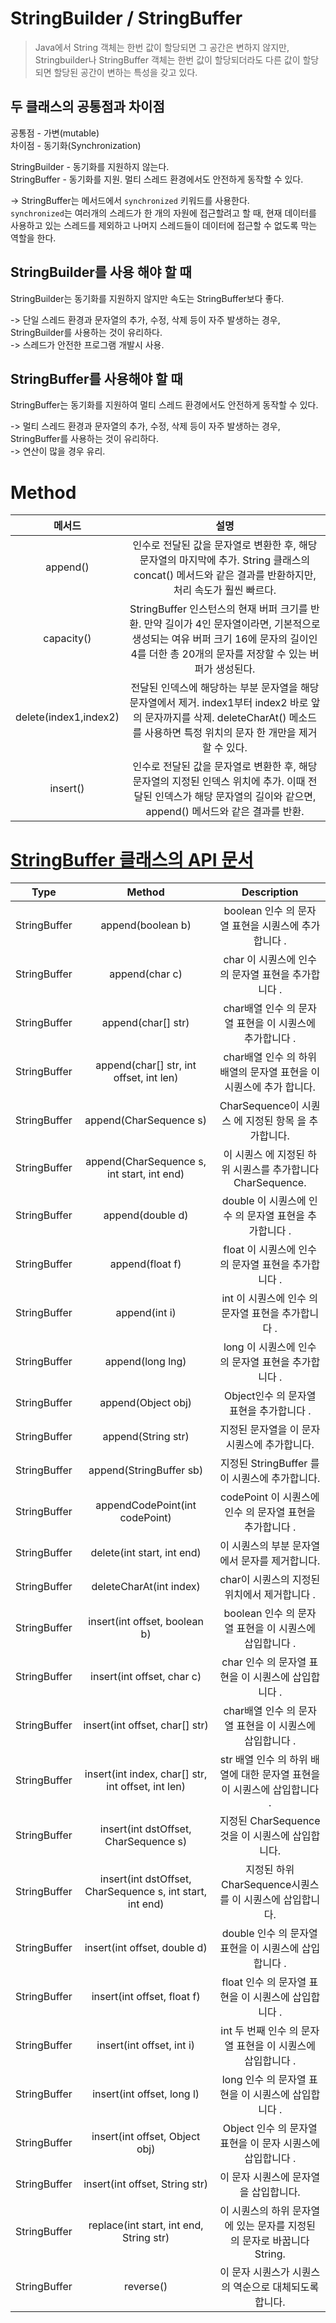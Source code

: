 # StringBuilder / StringBuffer

>Java에서 String 객체는 한번 값이 할당되면 그 공간은 변하지 않지만, Stringbuilder나 StringBuffer 객체는 한번 값이 할당되더라도 다른 값이 할당되면 할당된 공간이 변하는 특성을 갖고 있다.

## 두 클래스의 공통점과 차이점
공통점 - 가변(mutable)  
차이점 - 동기화(Synchronization)  

StringBuilder - 동기화를 지원하지 않는다.  
StringBuffer - 동기화를 지원. 멀티 스레드 환경에서도 안전하게 동작할 수 있다.   

-> StringBuffer는 메서드에서 `synchronized` 키워드를 사용한다.  
`synchronized`는 여러개의 스레드가 한 개의 자원에 접근할려고 할 때, 현재 데이터를 사용하고 있는 스레드를 제외하고 나머지 스레드들이 데이터에 접근할 수 없도록 막는 역할을 한다.


## StringBuilder를 사용 해야 할 때

StringBuilder는 동기화를 지원하지 않지만 속도는 StringBuffer보다 좋다.  

-> 단일 스레드 환경과 문자열의 추가, 수정, 삭제 등이 자주 발생하는 경우, StringBuilder를 사용하는 것이 유리하다.  
-> 스레드가 안전한 프로그램 개발시 사용.  	

## StringBuffer를 사용해야 할 때

StringBuffer는 동기화를 지원하여 멀티 스레드 환경에서도 안전하게 동작할 수 있다.  

-> 멀티 스레드 환경과 문자열의 추가, 수정, 삭제 등이 자주 발생하는 경우, StringBuffer를 사용하는 것이 유리하다.  
-> 연산이 많을 경우 유리.  

# Method

|메서드|설명
|:--:|:--:
|append()|인수로 전달된 값을 문자열로 변환한 후, 해당 문자열의 마지막에 추가. String 클래스의 concat() 메서드와 같은 결과를 반환하지만, 처리 속도가 훨씬 빠르다.
|capacity()|StringBuffer 인스턴스의 현재 버퍼 크기를 반환. 만약 길이가 4인 문자열이라면, 기본적으로 생성되는 여유 버퍼 크기 16에 문자의 길이인 4를 더한 총 20개의 문자를 저장할 수 있는 버퍼가 생성된다.
|delete(index1,index2)|전달된 인덱스에 해당하는 부분 문자열을 해당 문자열에서 제거. index1부터 index2 바로 앞의 문자까지를 삭제. deleteCharAt() 메소드를 사용하면 특정 위치의 문자 한 개만을 제거할 수 있다.
|insert()|인수로 전달된 값을 문자열로 변환한 후, 해당 문자열의 지정된 인덱스 위치에 추가. 이때 전달된 인덱스가 해당 문자열의 길이와 같으면, append() 메서드와 같은 결과를 반환.


# [StringBuffer 클래스의 API 문서](https://docs.oracle.com/javase/7/docs/api/java/lang/StringBuffer.html)

|Type|Method|Description
|:---:|:----:|:----:
|StringBuffer|	append(boolean b)|boolean 인수 의 문자열 표현을 시퀀스에 추가합니다 .
|StringBuffer	|append(char c)|char 이 시퀀스에 인수 의 문자열 표현을 추가합니다 .
|StringBuffer|append(char[] str)|char배열 인수 의 문자열 표현을 이 시퀀스에 추가합니다 .
|StringBuffer	|append(char[] str, int offset, int len)|char배열 인수 의 하위 배열의 문자열 표현을 이 시퀀스에 추가 합니다.
|StringBuffer	|append(CharSequence s)|CharSequence이 시퀀스 에 지정된 항목 을 추가합니다.
|StringBuffer|append(CharSequence s, int start, int end)|이 시퀀스 에 지정된 하위 시퀀스를 추가합니다 CharSequence.
|StringBuffer|append(double d)|double 이 시퀀스에 인수 의 문자열 표현을 추가합니다 .
|StringBuffer|append(float f)|float 이 시퀀스에 인수 의 문자열 표현을 추가합니다 .
|StringBuffer	|append(int i)|int 이 시퀀스에 인수 의 문자열 표현을 추가합니다 .
|StringBuffer	|append(long lng)|long 이 시퀀스에 인수 의 문자열 표현을 추가합니다 .
|StringBuffer	|append(Object obj)|Object인수 의 문자열 표현을 추가합니다 .
|StringBuffer	|append(String str)|지정된 문자열을 이 문자 시퀀스에 추가합니다.
|StringBuffer	|append(StringBuffer sb)|지정된 StringBuffer 를 이 시퀀스에 추가합니다.
|StringBuffer	|appendCodePoint(int codePoint)|codePoint 이 시퀀스에 인수 의 문자열 표현을 추가합니다 .
|StringBuffer	|delete(int start, int end)|이 시퀀스의 부분 문자열에서 문자를 제거합니다.
|StringBuffer	|deleteCharAt(int index)|char이 시퀀스의 지정된 위치에서 제거합니다 .
|StringBuffer	|insert(int offset, boolean b)|boolean 인수 의 문자열 표현을 이 시퀀스에 삽입합니다 .
|StringBuffer	|insert(int offset, char c)|char 인수 의 문자열 표현을 이 시퀀스에 삽입합니다 .
|StringBuffer	|insert(int offset, char[] str)|char배열 인수 의 문자열 표현을 이 시퀀스에 삽입합니다 .
|StringBuffer	|insert(int index, char[] str, int offset, int len)|str 배열 인수 의 하위 배열에 대한 문자열 표현을 이 시퀀스에 삽입합니다 .
|StringBuffer	|insert(int dstOffset, CharSequence s)|지정된 CharSequence것을 이 시퀀스에 삽입합니다.
|StringBuffer	|insert(int dstOffset, CharSequence s, int start, int end)|지정된 하위 CharSequence시퀀스를 이 시퀀스에 삽입합니다.
|StringBuffer	|insert(int offset, double d)|double 인수 의 문자열 표현을 이 시퀀스에 삽입합니다 .
|StringBuffer	|insert(int offset, float f)|float 인수 의 문자열 표현을 이 시퀀스에 삽입합니다 .
|StringBuffer	|insert(int offset, int i)|int 두 번째 인수 의 문자열 표현을 이 시퀀스에 삽입합니다 .
|StringBuffer	|insert(int offset, long l)|long 인수 의 문자열 표현을 이 시퀀스에 삽입합니다 .
|StringBuffer	|insert(int offset, Object obj)|Object 인수 의 문자열 표현을 이 문자 시퀀스에 삽입합니다 .
|StringBuffer	|insert(int offset, String str)|이 문자 시퀀스에 문자열을 삽입합니다.
|StringBuffer	|replace(int start, int end, String str)|이 시퀀스의 하위 문자열에 있는 문자를 지정된 의 문자로 바꿉니다 String.
|StringBuffer	|reverse()|이 문자 시퀀스가 시퀀스의 역순으로 대체되도록 합니다.



